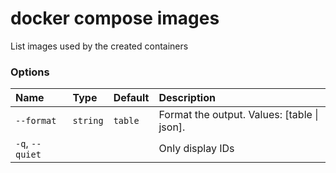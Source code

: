 # docker compose images

<!---MARKER_GEN_START-->
List images used by the created containers

### Options

| Name            | Type     | Default | Description                                 |
|:----------------|:---------|:--------|:--------------------------------------------|
| `--format`      | `string` | `table` | Format the output. Values: [table \| json]. |
| `-q`, `--quiet` |          |         | Only display IDs                            |


<!---MARKER_GEN_END-->

